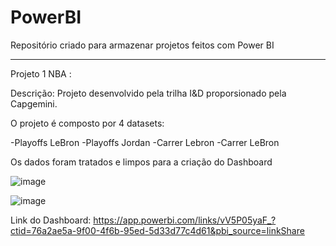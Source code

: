 # PowerBI
Repositório criado para armazenar projetos feitos com Power BI


_____________________________________________________________________________________________________

Projeto 1 NBA :

Descrição: Projeto desenvolvido pela trilha I&D proporsionado pela Capgemini.
 
O projeto é composto por 4 datasets:

-Playoffs LeBron
-Playoffs Jordan
-Carrer Lebron
-Carrer LeBron

Os dados foram tratados e limpos para a criação do Dashboard

![image](https://user-images.githubusercontent.com/101604551/198333823-d7ec7342-d80e-4fb4-9e45-1188941c4a81.png)

![image](https://user-images.githubusercontent.com/101604551/198333863-6817127f-dab4-4cf5-b920-b1189b0af9c7.png)


Link do Dashboard: https://app.powerbi.com/links/vV5P05yaF_?ctid=76a2ae5a-9f00-4f6b-95ed-5d33d77c4d61&pbi_source=linkShare
